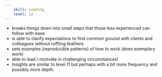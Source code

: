 ```yaml
---
    skill: Leading
    level: 12
---
```

- breaks things down into small steps that those less experienced can follow with ease
- is able to clarify expectations to find common ground with clients and colleagues without ruffling feathers
- sets examples (reproducible patterns) of how to work (does exemplary work)
- able to lead / motivate in challenging circumstances! 
- Insights are similar to level 11 but perhaps with a bit more frequency and possibly more depth.
